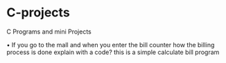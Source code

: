 # C-projects
C Programs and mini Projects

•	If you go to the mall and when you enter the bill counter how the billing process is done explain with a code? 
this is a simple calculate bill program
